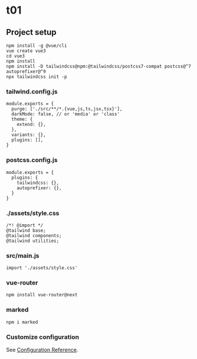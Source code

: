 # t01

## Project setup
```
npm install -g @vue/cli
vue create vue3
cd vue3
npm install
npm install -D tailwindcss@npm:@tailwindcss/postcss7-compat postcss@^7 autoprefixer@^9
npx tailwindcss init -p
```

### tailwind.config.js
```
module.exports = {
  purge: ['./src/**/*.{vue,js,ts,jsx,tsx}'],
  darkMode: false, // or 'media' or 'class'
  theme: {
    extend: {},
  },
  variants: {},
  plugins: [],
}
```

### postcss.config.js
```
module.exports = {
  plugins: {
    tailwindcss: {},
    autoprefixer: {},
  }
}
```

### ./assets/style.css
```
/*! @import */
@tailwind base;
@tailwind components;
@tailwind utilities;
```

### src/main.js
```
import './assets/style.css'
```

### vue-router
```
npm install vue-router@next
```

### marked
```
npm i marked
```

### Customize configuration
See [Configuration Reference](https://cli.vuejs.org/config/).

